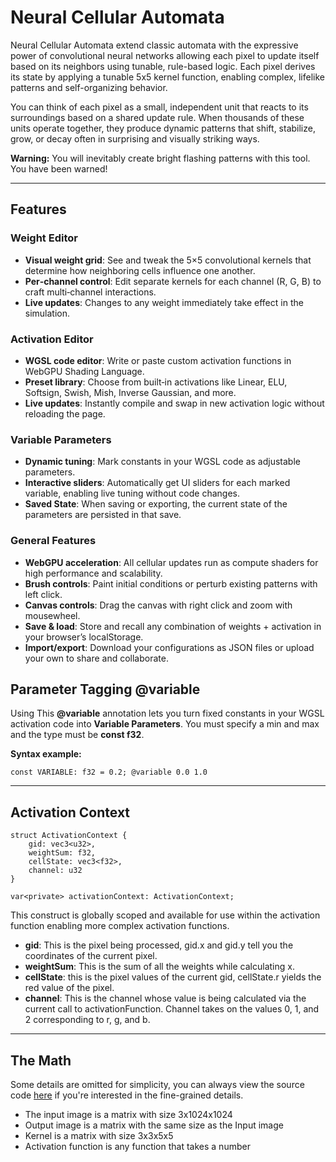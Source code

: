 # Neural Cellular Automata
Neural Cellular Automata extend classic automata with the expressive power of convolutional neural networks allowing each pixel to update itself based on its neighbors using tunable, rule-based logic. Each pixel derives its state by applying a tunable 5x5 kernel function, enabling complex, lifelike patterns and self-organizing behavior. 

You can think of each pixel as a small, independent unit that reacts to its surroundings based on a shared update rule. When thousands of these units operate together, they produce dynamic patterns that shift, stabilize, grow, or decay often in surprising and visually striking ways.

**Warning:** You will inevitably create bright flashing patterns with this tool. You have been warned!

---

## Features

### Weight Editor
- **Visual weight grid**: See and tweak the 5×5 convolutional kernels that determine how neighboring cells influence one another.
- **Per‑channel control**: Edit separate kernels for each channel (R, G, B) to craft multi‑channel interactions.
- **Live updates**: Changes to any weight immediately take effect in the simulation.

### Activation Editor
- **WGSL code editor**: Write or paste custom activation functions in WebGPU Shading Language.
- **Preset library**: Choose from built‑in activations like Linear, ELU, Softsign, Swish, Mish, Inverse Gaussian, and more.
- **Live updates**: Instantly compile and swap in new activation logic without reloading the page.

### Variable Parameters
- **Dynamic tuning**: Mark constants in your WGSL code as adjustable parameters.
- **Interactive sliders**: Automatically get UI sliders for each marked variable, enabling live tuning without code changes.
- **Saved State**: When saving or exporting, the current state of the parameters are persisted in that save.

### General Features
- **WebGPU acceleration**: All cellular updates run as compute shaders for high performance and scalability.
- **Brush controls**: Paint initial conditions or perturb existing patterns with left click.
- **Canvas controls**: Drag the canvas with right click and zoom with mousewheel.
- **Save & load**: Store and recall any combination of weights + activation in your browser’s localStorage.
- **Import/export**: Download your configurations as JSON files or upload your own to share and collaborate.

## Parameter Tagging **@variable**

Using This **@variable** annotation lets you turn fixed constants in your WGSL activation code into **Variable Parameters**. You must specify a min and max and the type must be **const f32**.

**Syntax example:**

```wgsl
const VARIABLE: f32 = 0.2; @variable 0.0 1.0
```

---
## Activation Context
```wgsl
struct ActivationContext {
    gid: vec3<u32>,
    weightSum: f32,
    cellState: vec3<f32>,
    channel: u32
}

var<private> activationContext: ActivationContext;
```
This construct is globally scoped and available for use within the activation function enabling more complex activation functions.

- **gid**: This is the pixel being processed, gid.x and gid.y tell you the coordinates of the current pixel.
- **weightSum**: This is the sum of all the weights while calculating x.
- **cellState**: this is the pixel values of the current gid, cellState.r yields the red value of the pixel.
- **channel**: This is the channel whose value is being calculated via the current call to activationFunction. Channel takes on the values 0, 1, and 2 corresponding to r, g, and b.

---


## The Math

Some details are omitted for simplicity, you can always view the source code [here](https://github.com/Stermere/Neural-Automata-Playground/) if you're interested in the fine-grained details.

- The input image is a matrix with size 3x1024x1024
- Output image is a matrix with the same size as the Input image
- Kernel is a matrix with size 3x3x5x5
- Activation function is any function that takes a number
